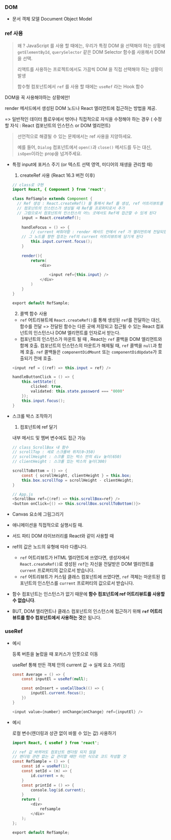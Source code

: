 ### DOM

- 문서 객체 모델 Document Object Model

### ref 사용

> 왜 ? JavaScript 를 사용 할 때에는, 우리가 특정 DOM 을 선택해야 하는 상황에 `getElementById`, `querySelector` 같은 DOM Selector 함수를 사용해서 DOM 을 선택.
>
> 리액트를 사용하는 프로젝트에서도 가끔씩 DOM 을 직접 선택해야 하는 상황이 발생 
>
> 함수형 컴포넌트에서 `ref` 를 사용 할 때에는 `useRef` 라는 Hook 함수



DOM을 꼭 사용해야하는 상황에만!

render 메서드에서 생성된 DOM 노드나 React 엘리먼트에 접근하는 방법을 제공.

=> 일반적인 데이터 플로우에서 벗어나 직접적으로 자식을 수정해야 하는 경우 ( 수정할 자식 : React 컴포넌트의 인스턴스 or DOM 엘리먼트)

> 선언적으로 해결될 수 있는 문제에서는 ref 사용을 지양하세요.
>
> 예를 들어, `Dialog` 컴포넌트에서 `open()`과 `close()` 메서드를 두는 대신, `isOpen`이라는 prop을 넘겨주세요.

- 특정 input에 포커스 주기 (or 텍스트 선택 영역, 미디어의 재생을 관리할 때)

    1) createRef 사용 (React 16.3 버전 이후)

    ```java
    // class로 구현
    import React, { Component } from 'react';
    
    class RefSample extends Component {
      // Ref 생성 : React.createRef() 를 통해서 Ref 를 생성, ref 어트리뷰트를 통해 React element에 부착
      // 컴포넌트의 인스턴스가 생성될 때 Ref를 프로퍼티로서 추가
      // 그럼으로서 컴포넌트의 인스턴스의 어느 곳에서도 Ref에 접근할 수 있게 된다
    	input = React.createRef();
    	
    	handleFocus = () => {
    		// current 써줘야함 : render 메서드 안에서 ref 가 엘리먼트에 전달되었을 때
        // 그 노드를 향한 참조는 ref의 current 어트리뷰트에 담기게 된다
    		this.input.current.focus();
    	}
    	
    	render(){
    		return(
    			<div>
          	
    				<input ref={this.input} />
    			</div>
    		)
    	}
    }
    
    export default RefSample;
    ```

    2) 콜백 함수 사용

    - `ref` 어트리뷰트에 `React.createRef()`를 통해 생성된 `ref`를 전달하는 대신, 함수를 전달 => 전달된 함수는 다른 곳에 저장되고 접근될 수 있는 React 컴포넌트의 인스턴스나 DOM 엘리먼트를 인자로서 받는다.
    - 컴포넌트의 인스턴스가 마운트 될 때 , React는 `ref` 콜백을 DOM 엘리먼트와 함께 호출. 컴포넌트의 인스턴스의 마운트가 해제될 때, `ref` 콜백을 `null`과 함께 호출. `ref` 콜백들은 `componentDidMount` 또는 `componentDidUpdate`가 호출되기 전에 호출.

    ```java
    <input ref = {(ref) => this.input = ref} />
    
    handleButtonClick = () => {
    	this.setState({
    		clicked: true,
    		validated: this.state.password === '0000'
    	});
    	this.input.focus();
    }
    ```

- 스크롤 박스 조작하기

    1) 컴포넌트에 ref 달기

  내부 메서드 및 멤버 변수에도 접근 가능

    ```java
    // class ScrollBox 내 함수
    // scrollTop : 세로 스크롤바 위치(0~350)
    // scrollHeight : 스크롤 있는 박스 안의 div 높이(650)
    // clientHeight : 스크롤 있는 박스의 높이(300)

    scrollToBottom = () => {
    	const { scrollHeight, clientHeight } = this.box;
    	this.box.scrollTop = scrollHeight - clientHeight;
    }
    ```

    ```java
    // App.js
    <ScrollBox ref={(ref) => this.scrollBox=ref} />
    <button onClick={() => this.scrollBox.scrollToBottom()}>
    ```

- Canvas 요소에 그림그리기

- 애니메이션을 직접적으로 실행시킬 때.

- 서드 파티 DOM 라이브러리를 React와 같이 사용할 때

    

- ref의 값은 노드의 유형에 따라 다릅니다.

    - `ref` 어트리뷰트가 HTML 엘리먼트에 쓰였다면, 생성자에서 `React.createRef()`로 생성된 `ref`는 자신을 전달받은 DOM 엘리먼트를 `current` 프로퍼티의 값으로서 받습니다.
    - `ref` 어트리뷰트가 커스텀 클래스 컴포넌트에 쓰였다면, `ref` 객체는 마운트된 컴포넌트의 인스턴스를 `current` 프로퍼티의 값으로서 받습니다.

- 함수 컴포넌트는 인스턴스가 없기 때문에 **함수 컴포넌트에 ref 어트리뷰트를 사용할 수 없습니다**.

- BUT, DOM 엘리먼트나 클래스 컴포넌트의 인스턴스에 접근하기 위해 **`ref` 어트리뷰트를 함수 컴포넌트에서 사용하는 것**은 됩니다.





### useRef

- 예시

  등록 버튼을 눌렀을 때 포커스가 인풋으로 이동

  useRef 통해 만든 객체 안의 current 값 → 실제 요소 가리킴

    ```java
    const Average = () => {
    	const inputEl = useRef(null);

    	const onInsert = useCallback(() => {
    		inputEl.current.focus();
    	})
    }

    <input value={number} onChange{onChange} ref={inputEl} />
    ```

- 예시

  로컬 변수(렌더링과 상관 없이 바뀔 수 있는 값) 사용하기

    ```java
    import React, { useRef } from 'react';
  
    // ref 값 바뀌어도 컴포넌트 렌더링 되지 않음
    // 렌더링 관련 없는 값 관리할 때만 이런 식으로 코드 작성할 것
    const RefSample = () => {
    	const id = useRef(1);
    	const setId = (n) => {
    		id.current = n;
    	}
    	const printId = () => {
    		console.log(id.current);
    	}
    	return (
    		<div>
    			refsample
    		</div>
    	);
    };
  
    export default RefSample;
    ```